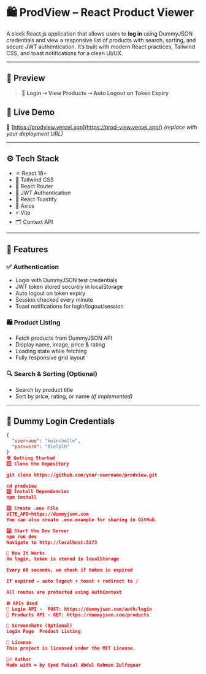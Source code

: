 # 🛍️ ProdView – React Product Viewer

A sleek React.js application that allows users to **log in** using DummyJSON credentials and view a responsive list of products with search, sorting, and secure JWT authentication. It’s built with modern React practices, Tailwind CSS, and toast notifications for a clean UI/UX.

---

## 📸 Preview

> 🔐 **Login ➝ View Products ➝ Auto Logout on Token Expiry**


## 🚀 Live Demo

🔗 [https://prodview.vercel.app](https://prod-view.vercel.app/) *(replace with your deployment URL)*

---

## ⚙️ Tech Stack

- ⚛️ React 18+
- 💨 Tailwind CSS
- 🔁 React Router
- 🔐 JWT Authentication
- 🔔 React Toastify
- 🔗 Axios
- ⚡ Vite
- 🗂️ Context API

---

## 🔑 Features

### ✅ Authentication

- Login with DummyJSON test credentials
- JWT token stored securely in localStorage
- Auto logout on token expiry
- Session checked every minute
- Toast notifications for login/logout/session

### 🛍️ Product Listing

- Fetch products from DummyJSON API
- Display name, image, price & rating
- Loading state while fetching
- Fully responsive grid layout

### 🔍 Search & Sorting (Optional)

- Search by product title
- Sort by price, rating, or name *(if implemented)*

---

## 🧪 Dummy Login Credentials

```json
{
  "username": "kminchelle",
  "password": "0lelplR"
}
🛠️ Getting Started
1️⃣ Clone the Repository

git clone https://github.com/your-username/prodview.git

cd prodview
2️⃣ Install Dependencies
npm install

3️⃣ Create .env File
VITE_API=https://dummyjson.com
You can also create .env.example for sharing in GitHub.

4️⃣ Start the Dev Server
npm run dev
Navigate to http://localhost:5173

🧠 How It Works
On login, token is stored in localStorage

Every 60 seconds, we check if token is expired

If expired → auto logout + toast + redirect to /

All routes are protected using AuthContext

🌐 APIs Used
🔗 Login API -  POST: https://dummyjson.com/auth/login
🔗 Products API - GET: https://dummyjson.com/products

📸 Screenshots (Optional)
Login Page	Product Listing

📄 License
This project is licensed under the MIT License.

🙋‍♂️ Author
Made with ❤️ by Syed Faisal Abdul Rahman Zulfequar
